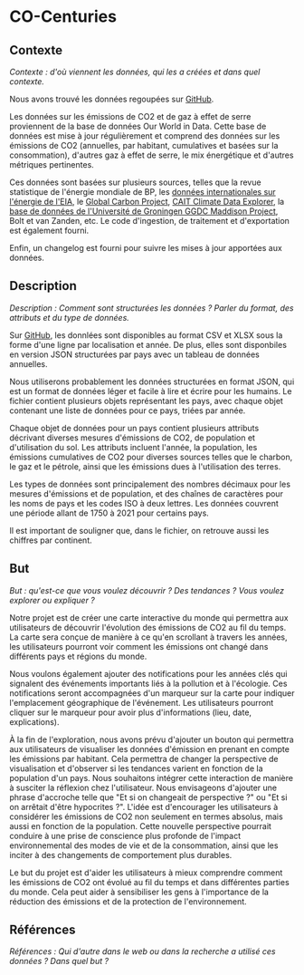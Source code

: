 # CO-Centuries
## Contexte
*Contexte : d'où viennent les données, qui les a créées et dans quel contexte.*

Nous avons trouvé les données regoupées sur [GitHub](https://github.com/owid/co2-data).

Les données sur les émissions de CO2 et de gaz à effet de serre proviennent de la base de données Our World in Data. Cette base de données est mise à jour régulièrement et comprend des données sur les émissions de CO2 (annuelles, par habitant, cumulatives et basées sur la consommation), d'autres gaz à effet de serre, le mix énergétique et d'autres métriques pertinentes. 

Ces données sont basées sur plusieurs sources, telles que la revue statistique de l'énergie mondiale de BP, les [données internationales sur l'énergie de l'EIA](https://www.eia.gov/opendata/bulkfiles.php), le [Global Carbon Project](https://www.globalcarbonproject.org/), [CAIT Climate Data Explorer](https://www.climatewatchdata.org/data-explorer/historical-emissions), la [base de données de l'Université de Groningen GGDC Maddison Project](https://www.rug.nl/ggdc/historicaldevelopment/maddison/releases/maddison-project-database-2020), Bolt et van Zanden, etc. Le code d'ingestion, de traitement et d'exportation est également fourni.

Enfin, un changelog est fourni pour suivre les mises à jour apportées aux données.
## Description
*Description : Comment sont structurées les données ? Parler du format, des attributs et du type de données.*

Sur [GitHub](https://github.com/owid/co2-data), les donnlées sont disponibles au format CSV et XLSX sous la forme d'une ligne par localisation et année. De plus, elles sont disponbiles en version JSON structurées par pays avec un tableau de données annuelles.

Nous utiliserons probablement les données structurées en format JSON, qui est un format de données léger et facile à lire et écrire pour les humains. Le fichier contient plusieurs objets représentant les pays, avec chaque objet contenant une liste de données pour ce pays, triées par année.

Chaque objet de données pour un pays contient plusieurs attributs décrivant diverses mesures d'émissions de CO2, de population et d'utilisation du sol. Les attributs incluent l'année, la population, les émissions cumulatives de CO2 pour diverses sources telles que le charbon, le gaz et le pétrole, ainsi que les émissions dues à l'utilisation des terres.

Les types de données sont principalement des nombres décimaux pour les mesures d'émissions et de population, et des chaînes de caractères pour les noms de pays et les codes ISO à deux lettres. Les données couvrent une période allant de 1750 à 2021 pour certains pays.

Il est important de souligner que, dans le fichier, on retrouve aussi les chiffres par continent.
## But
*But : qu'est-ce que vous voulez découvrir ? Des tendances ? Vous voulez explorer ou expliquer ?*

Notre projet est de créer une carte interactive du monde qui permettra aux utilisateurs de découvrir l'évolution des émissions de CO2 au fil du temps. La carte sera conçue de manière à ce qu'en scrollant à travers les années, les utilisateurs pourront voir comment les émissions ont changé dans différents pays et régions du monde.

Nous voulons également ajouter des notifications pour les années clés qui signalent des événements importants liés à la pollution et à l'écologie. Ces notifications seront accompagnées d'un marqueur sur la carte pour indiquer l'emplacement géographique de l'événement. Les utilisateurs pourront cliquer sur le marqueur pour avoir plus d'informations (lieu, date, explications).

À la fin de l'exploration, nous avons prévu d'ajouter un bouton qui permettra aux utilisateurs de visualiser les données d'émission en prenant en compte les émissions par habitant. Cela permettra de changer la perspective de visualisation et d'observer si les tendances varient en fonction de la population d'un pays. Nous souhaitons intégrer cette interaction de manière à susciter la réflexion chez l'utilisateur. Nous envisageons d'ajouter une phrase d'accroche telle que "Et si on changeait de perspective ?" ou "Et si on arrêtait d'être hypocrites ?". L'idée est d'encourager les utilisateurs à considérer les émissions de CO2 non seulement en termes absolus, mais aussi en fonction de la population. Cette nouvelle perspective pourrait conduire à une prise de conscience plus profonde de l'impact environnemental des modes de vie et de la consommation, ainsi que les inciter à des changements de comportement plus durables.

Le but du projet est d'aider les utilisateurs à mieux comprendre comment les émissions de CO2 ont évolué au fil du temps et dans différentes parties du monde. Cela peut aider à sensibiliser les gens à l'importance de la réduction des émissions et de la protection de l'environnement.
## Références
*Références : Qui d'autre dans le web ou dans la recherche a utilisé ces données ? Dans quel but ?*